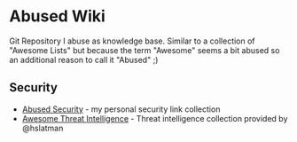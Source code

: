 # Abused Wiki

Git Repository I abuse as knowledge base. Similar to a collection of "Awesome Lists" but because the term "Awesome" seems a bit abused so an additional reason to call it "Abused" ;)

## Security

- [Abused Security](./abused-security.md) - my personal security link collection
- [Awesome Threat Intelligence](https://github.com/hslatman/awesome-threat-intelligence) - Threat intelligence collection provided by @hslatman
